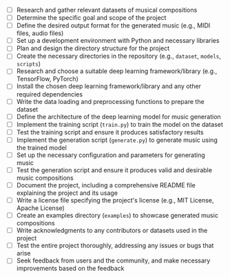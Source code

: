 - [ ] Research and gather relevant datasets of musical compositions
- [ ] Determine the specific goal and scope of the project
- [ ] Define the desired output format for the generated music (e.g., MIDI files, audio files)
- [ ] Set up a development environment with Python and necessary libraries
- [ ] Plan and design the directory structure for the project
- [ ] Create the necessary directories in the repository (e.g., `dataset`, `models`, `scripts`)
- [ ] Research and choose a suitable deep learning framework/library (e.g., TensorFlow, PyTorch)
- [ ] Install the chosen deep learning framework/library and any other required dependencies
- [ ] Write the data loading and preprocessing functions to prepare the dataset
- [ ] Define the architecture of the deep learning model for music generation
- [ ] Implement the training script (`train.py`) to train the model on the dataset
- [ ] Test the training script and ensure it produces satisfactory results
- [ ] Implement the generation script (`generate.py`) to generate music using the trained model
- [ ] Set up the necessary configuration and parameters for generating music
- [ ] Test the generation script and ensure it produces valid and desirable music compositions
- [ ] Document the project, including a comprehensive README file explaining the project and its usage
- [ ] Write a license file specifying the project's license (e.g., MIT License, Apache License)
- [ ] Create an examples directory (`examples`) to showcase generated music compositions
- [ ] Write acknowledgments to any contributors or datasets used in the project
- [ ] Test the entire project thoroughly, addressing any issues or bugs that arise
- [ ] Seek feedback from users and the community, and make necessary improvements based on the feedback
